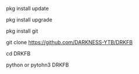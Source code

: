 pkg install update

pkg install upgrade

pkg install git
 
git clone https://github.com/DARKNESS-YTB/DRKFB

cd DRKFB

python or pytohn3 DRKFB
